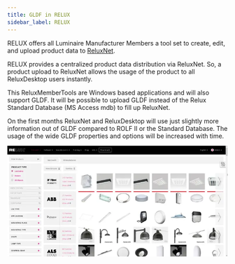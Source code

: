 ```yaml
---
title: GLDF in RELUX
sidebar_label: RELUX
---
```

<!-- markdownlint-disable MD033 (no html im markdown) -->

RELUX offers all Luminaire Manufacturer Members a tool set to create, edit, and upload product data to [ReluxNet](https://relux.com/en/search/luminaires/DE/#).

RELUX provides a centralized product data distribution via ReluxNet. So, a product upload to ReluxNet allows the usage of the product to all ReluxDesktop users instantly.

This ReluxMemberTools are Windows based applications and will also support GLDF.
It will be possible to upload GLDF instead of the Relux Standard Database (MS Access mdb) to fill up ReluxNet.

On the first months ReluxNet and ReluxDesktop will use just slightly more information out of GLDF compared to ROLF II or the Standard Database. The usage of the wide GLDF properties and options will be increased with time.

<img src="/img/docs/tools/other_reluxnet.webp" alt="GLDF Conzept" width="750" /><br/><br/>
